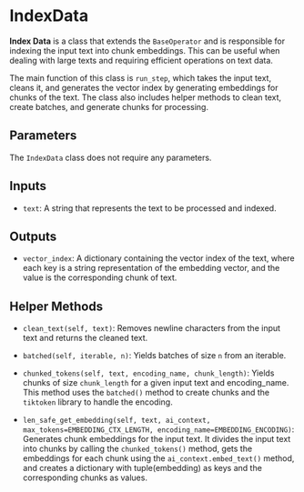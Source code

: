 # IndexData

**Index Data** is a class that extends the `BaseOperator` and is responsible for indexing the input text into chunk embeddings. This can be useful when dealing with large texts and requiring efficient operations on text data.

The main function of this class is `run_step`, which takes the input text, cleans it, and generates the vector index by generating embeddings for chunks of the text. The class also includes helper methods to clean text, create batches, and generate chunks for processing.

## Parameters

The `IndexData` class does not require any parameters.

## Inputs

- `text`: A string that represents the text to be processed and indexed.

## Outputs

- `vector_index`: A dictionary containing the vector index of the text, where each key is a string representation of the embedding vector, and the value is the corresponding chunk of text.

## Helper Methods

- `clean_text(self, text)`: Removes newline characters from the input text and returns the cleaned text.

- `batched(self, iterable, n)`: Yields batches of size `n` from an iterable.

- `chunked_tokens(self, text, encoding_name, chunk_length)`: Yields chunks of size `chunk_length` for a given input text and encoding_name. This method uses the `batched()` method to create chunks and the `tiktoken` library to handle the encoding.

- `len_safe_get_embedding(self, text, ai_context, max_tokens=EMBEDDING_CTX_LENGTH, encoding_name=EMBEDDING_ENCODING)`: Generates chunk embeddings for the input text. It divides the input text into chunks by calling the `chunked_tokens()` method, gets the embeddings for each chunk using the `ai_context.embed_text()` method, and creates a dictionary with tuple(embedding) as keys and the corresponding chunks as values.